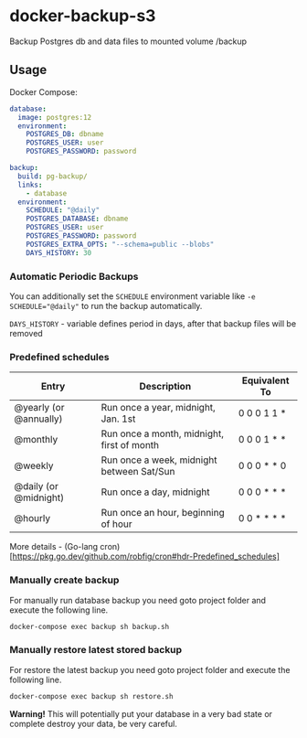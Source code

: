 # docker-backup-s3

Backup Postgres db and data files to mounted volume /backup

## Usage

Docker Compose:

```yaml
database:
  image: postgres:12
  environment:
    POSTGRES_DB: dbname
    POSTGRES_USER: user
    POSTGRES_PASSWORD: password

backup:
  build: pg-backup/
  links:
    - database
  environment:
    SCHEDULE: "@daily"
    POSTGRES_DATABASE: dbname
    POSTGRES_USER: user
    POSTGRES_PASSWORD: password
    POSTGRES_EXTRA_OPTS: "--schema=public --blobs"
    DAYS_HISTORY: 30
```

### Automatic Periodic Backups

You can additionally set the `SCHEDULE` environment variable like `-e SCHEDULE="@daily"` to run the backup automatically.

`DAYS_HISTORY` - variable defines period in days, after that backup files will be removed

### Predefined schedules

|Entry                 | Description                                | Equivalent To
|----------------------|--------------------------------------------|--------------
|@yearly (or @annually)| Run once a year, midnight, Jan. 1st        | 0 0 0 1 1 *
|@monthly              | Run once a month, midnight, first of month | 0 0 0 1 * *
|@weekly               | Run once a week, midnight between Sat/Sun  | 0 0 0 * * 0
|@daily (or @midnight) | Run once a day, midnight                   | 0 0 0 * * *
|@hourly               | Run once an hour, beginning of hour        | 0 0 * * * *


More details - (Go-lang cron)[https://pkg.go.dev/github.com/robfig/cron#hdr-Predefined_schedules]


### Manually create backup

For manually run database backup you need goto project folder and execute the following line.

```bash
docker-compose exec backup sh backup.sh
```

### Manually restore latest stored backup

For restore the latest backup you need goto project folder and execute the following line.

```bash
docker-compose exec backup sh restore.sh
```

**Warning!**
This will potentially put your database in a very bad state or complete destroy your data, be very careful.

